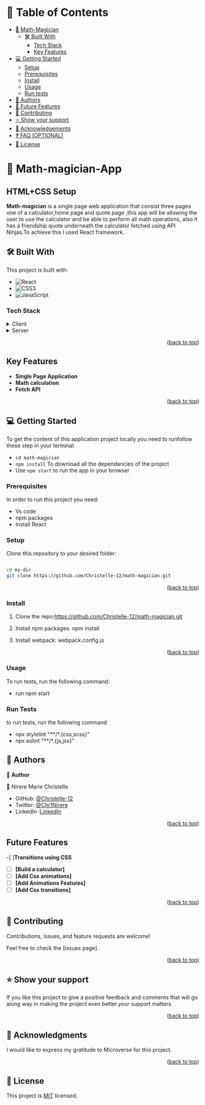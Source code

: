 
# 📗 Table of Contents

- [📖 Math-Magician](#about-project)
  - [🛠 Built With](#built-with)
    - [Tech Stack](#tech-stack)
    - [Key Features](#key-features)
- [💻 Getting Started](#getting-started)
  - [Setup](#setup)
  - [Prerequisites](#prerequisites)
  - [Install](#install)
  - [Usage](#usage)
  - [Run tests](#run-tests)
- [👥 Authors](#authors)
- [🔭 Future Features](#future-features)
- [🤝 Contributing](#contributing)
- [⭐️ Show your support](#support)
- [🙏 Acknowledgements](#acknowledgements)
- [❓ FAQ (OPTIONAL)](#faq)
- [📝 License](#license)
# 📖 Math-magician-App <a name="Math-Magician"></a>

## HTML+CSS Setup

**Math-magician** is a single page web application that consist three pages one of a calculator,home page and quote page ,this app will be allowing the user to use the calculator and be able to perform all math operations, also it has a friendship quote underneath the calculator fetched using API Ninjas.To achieve this I used React framework.

## 🛠 Built With <a name="built-with"></a>
This project is built with:

- ![React](https://img.shields.io/badge/-React-000000?style=flat&logo=react)
- ![CSS3](https://img.shields.io/badge/-CSS3-000000?style=flat&logo=css3&logoColor=ffffff&labelColor=1572B6)
- ![JavaScript](https://img.shields.io/badge/-JavaScript-000000?style=flat&logo=javascript)


### Tech Stack <a name="tech-stack"></a>
<details>
  <summary>Client</summary>
  <ul>
    <li>JSX</li>
    <li>React </li>
   
  </ul>
</details>

<details>
  <summary>Server</summary>

</details>

<p align="right">(<a href="#readme-top">back to top</a>)</p>

## Key Features
- **Single Page Application**
- **Math calculation**
- **Fetch API**

<p align="right">(<a href="#readme-top">back to top</a>)</p>


## 💻 Getting Started <a name="getting-started"></a>

To get the content of this application project locally you need to runfollow  these step in your terminal:

- `cd math-magician`
- `npm install` To download all the dependancies of the project
- Use `npm start` to run the app in your browser

### Prerequisites

In order to run this project you need:

<ul>
  <li>Vs code</li>
  <li>npm packages</li>
  <li>Install React</li>
</ul>


### Setup

Clone this repository to your desired folder: 
```sh

cd my-dir
git clone https://github.com/Christelle-12/math-magician.git

```

<p align="right">(<a href="#readme-top">back to top</a>)</p>

### Install

1. Clone the repo:https://github.com/Christelle-12/math-magician.git
 
2. Install npm packages:
  npm install
3. Install webpack:
  webpack.config.js

<p align="right">(<a href="#readme-top">back to top</a>)</p>

### Usage

To run tests, run the following command:

<ul>
<li>run npm start</li>
<!-- <li>run npm build</li>
<li>npm run dev </li> -->
</ul>

### Run Tests

to run tests, run the following command

<ul>
  <li>npx stylelint "**/*.{css,scss}"</li>
  <li> npx eslint "**/*.{js,jsx}"</li>
  <!-- <li>npx hint .</li> -->
</ul>

## 👥 Authors <a name="authors"></a>


👤 **Author**


👤 Nirere Marie Christelle
- GitHub: [@Christelle-12](https://github.com/Christelle-12)
- Twitter: [@Chr1Nirere](https://twitter.com/Chr1Nirere)
- LinkedIn :[LinkedIn](https://www.linkedin.com/in/nirere-marie-christelle-9b139823b/)


<p align="right">(<a href="#readme-top">back to top</a>)</p>


## Future Features
-[ ]**Transitions using CSS**
- [ ] **[Build a calculator]**
- [ ] **[Add Css animations]**
- [ ] **[Add Animations Features]**
- [ ] **[Add Css transitions]**

<p align="right">(<a href="#readme-top">back to top</a>)</p>


## 🤝 Contributing <a name="contributing"></a>

Contributions, issues, and feature requests are welcome!

Feel free to check the [issues page].

<p align="right">(<a href="#readme-top">back to top</a>)</p>


## ⭐️ Show your support <a name="support"></a>


If you like this project to give a positive feedback and comments that will go along way in making the project even better.your support matters

<p align="right">(<a href="#readme-top">back to top</a>)</p>


## 🙏 Acknowledgments <a name="acknowledgements"></a>


I would like to express my gratitude to Microverse for this project.
<p align="right">(<a href="#readme-top">back to top</a>)</p>


## 📝 License <a name="license"></a>

This project is [MIT](LICENSE) licensed.
